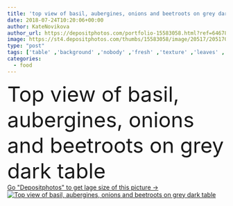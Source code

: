 ```yaml
---
title: 'top view of basil, aubergines, onions and beetroots on grey dark table'
date: 2018-07-24T10:20:06+00:00
author: KateNovikova
author_url: https://depositphotos.com/portfolio-15583058.html?ref=64678756
image: https://st4.depositphotos.com/thumbs/15583058/image/20517/205170154/api_thumb_450.jpg?forcejpeg=true
type: "post"
tags: ['table' ,'background' ,'nobody' ,'fresh' ,'texture' ,'leaves' ,'uncooked' ,'tasty' ,'delicious' ,'appetizing' ,'yummy' ,'meal' ,'dark' ,'ripe' ,'nutrition' ,'vegetarian' ,'vegetables' ,'grey' ,'surface' ,'vitamins' ,'basil' ,'appetite' ,'antioxidant' ,'onions' ,'vegan' ,'tabletop' ,'eggplants' ,'unprocessed' ,'detox' ,'aubergines' ,'beetroots' ,'Healthy Eating' ,'top view' ,'raw food' ,'raw food diet' ,'Elevated View' ,'organic food' ]
categories: 
  - food
---
```

<div aling="center">
            <font size="60"> Top view of basil, aubergines, onions and beetroots on grey dark table</font>   
</div>
<div>
    <a href='https://st4.depositphotos.com/thumbs/15583058/image/20517/205170154/api_thumb_450.jpg?forcejpeg=true?ref=64678756' target=_blank > Go "Depositphotos" to get lage size of this picture ->
        <img href='https://st4.depositphotos.com/thumbs/15583058/image/20517/205170154/api_thumb_450.jpg?forcejpeg=true?ref=64678756' src='https://st4.depositphotos.com/15583058/20517/i/950/depositphotos_205170154-stock-photo-top-view-basil-aubergines-onions.jpg?forcejpeg=true' alt='Top view of basil, aubergines, onions and beetroots on grey dark table' >
    </a>
</div>
